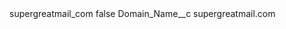 <?xml version="1.0" encoding="UTF-8"?>
<CustomMetadata xmlns="http://soap.sforce.com/2006/04/metadata" xmlns:xsi="http://www.w3.org/2001/XMLSchema-instance" xmlns:xsd="http://www.w3.org/2001/XMLSchema">
    <label>supergreatmail_com</label>
    <protected>false</protected>
    <values>
        <field>Domain_Name__c</field>
        <value xsi:type="xsd:string">supergreatmail.com</value>
    </values>
</CustomMetadata>
